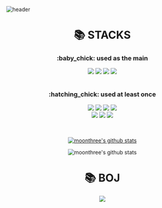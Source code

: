 ![header](https://capsule-render.vercel.app/api?type=waving&color=auto&height=300&section=header&text=Hello%20world,%20I'm%20moonthree!&fontSize=49)


<div align=center>
    <h1>📚 STACKS</h1>
</div>
<div align=center>
    <h3>:baby_chick: used as the main</h3>
    <img src="https://img.shields.io/badge/java-007396?style=for-the-badge&logo=java&logoColor=white">
    <img src="https://img.shields.io/badge/spring-6DB33F?style=for-the-badge&logo=spring&logoColor=white">
    <img src="https://img.shields.io/badge/javascript-F7DF1E?style=for-the-badge&logo=javascript&logoColor=black">  
    <img src="https://img.shields.io/badge/mysql-4479A1?style=for-the-badge&logo=mysql&logoColor=white">
    <br>
    <br>
    <h3>:hatching_chick: used at least once</h3>
    <img src="https://img.shields.io/badge/python-3776AB?style=for-the-badge&logo=python&logoColor=white"> 
    <img src="https://img.shields.io/badge/html5-E34F26?style=for-the-badge&logo=html5&logoColor=white"> 
    <img src="https://img.shields.io/badge/css-1572B6?style=for-the-badge&logo=css3&logoColor=white">  
    <img src="https://img.shields.io/badge/jquery-0769AD?style=for-the-badge&logo=jquery&logoColor=white">
    <br>
    <img src="https://img.shields.io/badge/oracle-F80000?style=for-the-badge&logo=oracle&logoColor=white">
    <img src="https://img.shields.io/badge/github-181717?style=for-the-badge&logo=github&logoColor=white">
    <img src="https://img.shields.io/badge/git-F05032?style=for-the-badge&logo=git&logoColor=white">
</div>

<div align = center>
<br>
<br>

[![moonthree's github stats](https://github-readme-stats.vercel.app/api/top-langs/?username=moonthree&show_icons=true&hide_border=true&title_color=004386&icon_color=004386&layout=compact)](https://github.com/moonthree)

</div>
<div align=center>

![moonthree's github stats](https://github-readme-stats.vercel.app/api?username=moonthree&show_icons=true)
</div>

<div align=center>
    <h1>📚 BOJ</h1>
</div>
<div align=center>

<img align='center' src="http://mazassumnida.wtf/api/v2/generate_badge?boj=fpdhslr7">
    
</div>
